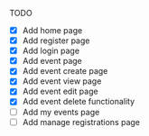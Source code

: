 TODO

- [x] Add home page
- [x] Add register page
- [x] Add login page
- [x] Add event page
- [x] Add event create page
- [x] Add event view page
- [x] Add event edit page
- [x] Add event delete functionality
- [ ] Add my events page
- [ ] Add manage registrations page
